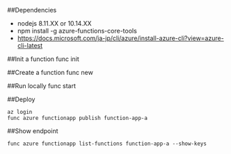 ##Dependencies
- nodejs 8.11.XX or 10.14.XX
- npm install -g azure-functions-core-tools
- https://docs.microsoft.com/ja-jp/cli/azure/install-azure-cli?view=azure-cli-latest

##Init a function
func init

##Create a function
func new

##Run locally 
func start

##Deploy
```
az login
func azure functionapp publish function-app-a
```

##Show endpoint
```
func azure functionapp list-functions function-app-a --show-keys
```
